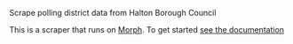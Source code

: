 Scrape polling district data from Halton Borough Council

This is a scraper that runs on [Morph](https://morph.io). To get started [see the documentation](https://morph.io/documentation)
